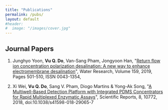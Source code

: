 ```yaml
---
title: "Publications"
permalink: /pubs/
layout: default
#header:
#  image: "/images/cover.jpg"
---
```

## Journal Papers
1. Junghyo Yoon, **Vu Q. Do**, Van-Sang Pham, Jongyoon Han, "[Return flow ion concentration polarization desalination: A new way to enhance electromembrane desalination](https://www.sciencedirect.com/science/article/abs/pii/S0043135419304300)", Water Research, Volume 159, 2019, Pages 501-510, ISSN 0043-1354,


2. Xi Wei, **Vu Q. Do**, Sang V. Pham, Diogo Martins & Yong-Ak Song, "[A Multiwell-Based Detection Platform with Integrated PDMS Concentrators for Rapid Multiplexed Enzymatic Assays](https://www.nature.com/articles/s41598-018-29065-7)", Scientific Reports, 8, 10772, 2018, doi:10.1038/s41598-018-29065-7

